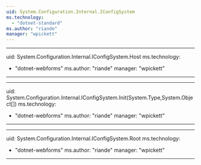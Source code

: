 ```yaml
---
uid: System.Configuration.Internal.IConfigSystem
ms.technology: 
  - "dotnet-standard"
ms.author: "riande"
manager: "wpickett"
---
```


---
uid: System.Configuration.Internal.IConfigSystem.Host
ms.technology: 
  - "dotnet-webforms"
ms.author: "riande"
manager: "wpickett"
---

---
uid: System.Configuration.Internal.IConfigSystem.Init(System.Type,System.Object[])
ms.technology: 
  - "dotnet-webforms"
ms.author: "riande"
manager: "wpickett"
---

---
uid: System.Configuration.Internal.IConfigSystem.Root
ms.technology: 
  - "dotnet-webforms"
ms.author: "riande"
manager: "wpickett"
---
